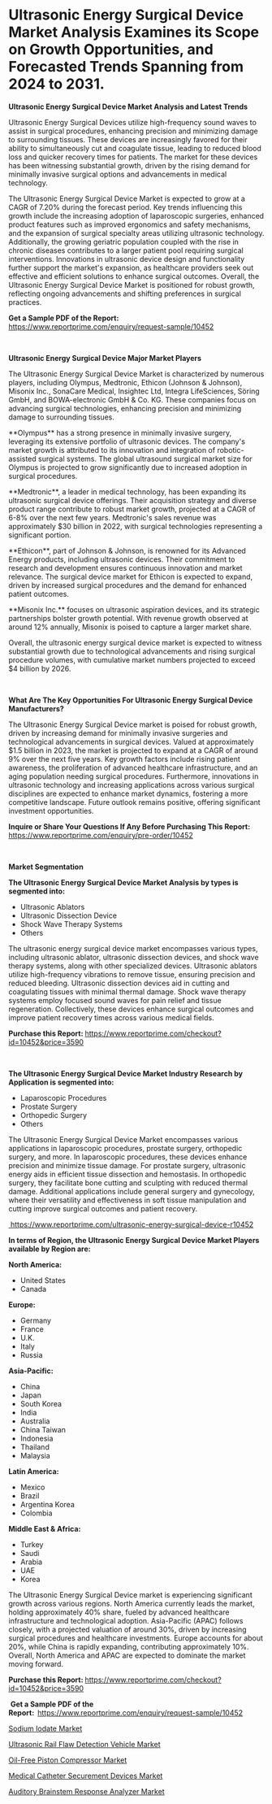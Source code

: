 <p><h1>Ultrasonic Energy Surgical Device Market Analysis Examines its Scope on Growth Opportunities, and Forecasted Trends Spanning from 2024 to 2031.</h1></p><p><strong>Ultrasonic Energy Surgical Device Market Analysis and Latest Trends</strong></p>
<p><p>Ultrasonic Energy Surgical Devices utilize high-frequency sound waves to assist in surgical procedures, enhancing precision and minimizing damage to surrounding tissues. These devices are increasingly favored for their ability to simultaneously cut and coagulate tissue, leading to reduced blood loss and quicker recovery times for patients. The market for these devices has been witnessing substantial growth, driven by the rising demand for minimally invasive surgical options and advancements in medical technology.</p><p>The Ultrasonic Energy Surgical Device Market is expected to grow at a CAGR of 7.20% during the forecast period. Key trends influencing this growth include the increasing adoption of laparoscopic surgeries, enhanced product features such as improved ergonomics and safety mechanisms, and the expansion of surgical specialty areas utilizing ultrasonic technology. Additionally, the growing geriatric population coupled with the rise in chronic diseases contributes to a larger patient pool requiring surgical interventions. Innovations in ultrasonic device design and functionality further support the market's expansion, as healthcare providers seek out effective and efficient solutions to enhance surgical outcomes. Overall, the Ultrasonic Energy Surgical Device Market is positioned for robust growth, reflecting ongoing advancements and shifting preferences in surgical practices.</p></p>
<p><strong>Get a Sample PDF of the Report:&nbsp;</strong> <a href="https://www.reportprime.com/enquiry/request-sample/10452?utm_campaign=16&utm_medium=2&utm_source=Github&utm_content=ia&utm_term=28102024&utm_id=ultrasonic-energy-surgical-device">https://www.reportprime.com/enquiry/request-sample/10452</a></p>
<p>&nbsp;</p>
<p><strong>Ultrasonic Energy Surgical Device Major Market Players</strong></p>
<p><p>The Ultrasonic Energy Surgical Device Market is characterized by numerous players, including Olympus, Medtronic, Ethicon (Johnson & Johnson), Misonix Inc., SonaCare Medical, Insightec Ltd, Integra LifeSciences, Söring GmbH, and BOWA-electronic GmbH & Co. KG. These companies focus on advancing surgical technologies, enhancing precision and minimizing damage to surrounding tissues.</p><p>**Olympus** has a strong presence in minimally invasive surgery, leveraging its extensive portfolio of ultrasonic devices. The company's market growth is attributed to its innovation and integration of robotic-assisted surgical systems. The global ultrasound surgical market size for Olympus is projected to grow significantly due to increased adoption in surgical procedures.</p><p>**Medtronic**, a leader in medical technology, has been expanding its ultrasonic surgical device offerings. Their acquisition strategy and diverse product range contribute to robust market growth, projected at a CAGR of 6-8% over the next few years. Medtronic's sales revenue was approximately $30 billion in 2022, with surgical technologies representing a significant portion.</p><p>**Ethicon**, part of Johnson & Johnson, is renowned for its Advanced Energy products, including ultrasonic devices. Their commitment to research and development ensures continuous innovation and market relevance. The surgical device market for Ethicon is expected to expand, driven by increased surgical procedures and the demand for enhanced patient outcomes.</p><p>**Misonix Inc.** focuses on ultrasonic aspiration devices, and its strategic partnerships bolster growth potential. With revenue growth observed at around 12% annually, Misonix is poised to capture a larger market share.</p><p>Overall, the ultrasonic energy surgical device market is expected to witness substantial growth due to technological advancements and rising surgical procedure volumes, with cumulative market numbers projected to exceed $4 billion by 2026.</p></p>
<p>&nbsp;</p>
<p><strong>What Are The Key Opportunities For Ultrasonic Energy Surgical Device Manufacturers?</strong></p>
<p><p>The Ultrasonic Energy Surgical Device market is poised for robust growth, driven by increasing demand for minimally invasive surgeries and technological advancements in surgical devices. Valued at approximately $1.5 billion in 2023, the market is projected to expand at a CAGR of around 9% over the next five years. Key growth factors include rising patient awareness, the proliferation of advanced healthcare infrastructure, and an aging population needing surgical procedures. Furthermore, innovations in ultrasonic technology and increasing applications across various surgical disciplines are expected to enhance market dynamics, fostering a more competitive landscape. Future outlook remains positive, offering significant investment opportunities.</p></p>
<p><strong>Inquire or Share Your Questions If Any Before Purchasing This Report:</strong> <a href="https://www.reportprime.com/enquiry/pre-order/10452?utm_campaign=16&utm_medium=2&utm_source=Github&utm_content=ia&utm_term=28102024&utm_id=ultrasonic-energy-surgical-device">https://www.reportprime.com/enquiry/pre-order/10452</a></p>
<p>&nbsp;</p>
<p><strong>Market Segmentation</strong></p>
<p><strong>The Ultrasonic Energy Surgical Device Market Analysis by types is segmented into:</strong></p>
<p><ul><li>Ultrasonic Ablators</li><li>Ultrasonic Dissection Device</li><li>Shock Wave Therapy Systems</li><li>Others</li></ul></p>
<p><p>The ultrasonic energy surgical device market encompasses various types, including ultrasonic ablator, ultrasonic dissection devices, and shock wave therapy systems, along with other specialized devices. Ultrasonic ablators utilize high-frequency vibrations to remove tissue, ensuring precision and reduced bleeding. Ultrasonic dissection devices aid in cutting and coagulating tissues with minimal thermal damage. Shock wave therapy systems employ focused sound waves for pain relief and tissue regeneration. Collectively, these devices enhance surgical outcomes and improve patient recovery times across various medical fields.</p></p>
<p><strong>Purchase this Report:&nbsp;</strong><a href="https://www.reportprime.com/checkout?id=10452&price=3590&utm_campaign=16&utm_medium=2&utm_source=Github&utm_content=ia&utm_term=28102024&utm_id=ultrasonic-energy-surgical-device">https://www.reportprime.com/checkout?id=10452&price=3590</a></p>
<p>&nbsp;</p>
<p><strong>The Ultrasonic Energy Surgical Device Market Industry Research by Application is segmented into:</strong></p>
<p><ul><li>Laparoscopic Procedures</li><li>Prostate Surgery</li><li>Orthopedic Surgery</li><li>Others</li></ul></p>
<p><p>The Ultrasonic Energy Surgical Device Market encompasses various applications in laparoscopic procedures, prostate surgery, orthopedic surgery, and more. In laparoscopic procedures, these devices enhance precision and minimize tissue damage. For prostate surgery, ultrasonic energy aids in efficient tissue dissection and hemostasis. In orthopedic surgery, they facilitate bone cutting and sculpting with reduced thermal damage. Additional applications include general surgery and gynecology, where their versatility and effectiveness in soft tissue manipulation and cutting improve surgical outcomes and patient recovery.</p></p>
<p><a href="https://www.reportprime.com/ultrasonic-energy-surgical-device-r10452?utm_campaign=16&utm_medium=2&utm_source=Github&utm_content=ia&utm_term=28102024&utm_id=ultrasonic-energy-surgical-device">&nbsp;https://www.reportprime.com/ultrasonic-energy-surgical-device-r10452</a></p>
<p><strong>In terms of Region, the Ultrasonic Energy Surgical Device Market Players available by Region are:</strong></p>
<p>
    <p> <strong> North America: </strong>
        <ul>
            <li>United States</li>
            <li>Canada</li>
        </ul>
        </p> 
    <p> <strong> Europe: </strong>
        <ul>
            <li>Germany</li>
            <li>France</li>
            <li>U.K.</li>
            <li>Italy</li>
            <li>Russia</li>
        </ul>
        </p> 
    <p> <strong> Asia-Pacific: </strong>
        <ul>
            <li>China</li>
            <li>Japan</li>
            <li>South Korea</li>
            <li>India</li>
            <li>Australia</li>
            <li>China Taiwan</li>
            <li>Indonesia</li>
            <li>Thailand</li>
            <li>Malaysia</li>
        </ul>
        </p> 
    <p> <strong> Latin America: </strong>
        <ul>
            <li>Mexico</li>
            <li>Brazil</li>
            <li>Argentina Korea</li>
            <li>Colombia</li>
        </ul>
        </p> 
    <p> <strong> Middle East & Africa: </strong>
        <ul>
            <li>Turkey</li>
            <li>Saudi</li>
            <li>Arabia</li>
            <li>UAE</li>
            <li>Korea</li>
        </ul>
    </p>
    </p>
<p><p>The Ultrasonic Energy Surgical Device market is experiencing significant growth across various regions. North America currently leads the market, holding approximately 40% share, fueled by advanced healthcare infrastructure and technological adoption. Asia-Pacific (APAC) follows closely, with a projected valuation of around 30%, driven by increasing surgical procedures and healthcare investments. Europe accounts for about 20%, while China is rapidly expanding, contributing approximately 10%. Overall, North America and APAC are expected to dominate the market moving forward.</p></p>
<p><strong>Purchase this Report: </strong><a href="https://www.reportprime.com/checkout?id=10452&price=3590&utm_campaign=16&utm_medium=2&utm_source=Github&utm_content=ia&utm_term=28102024&utm_id=ultrasonic-energy-surgical-device">https://www.reportprime.com/checkout?id=10452&price=3590</a></p>
<p>&nbsp;<strong>Get a Sample PDF of the Report:&nbsp;&nbsp;</strong><a href="https://www.reportprime.com/enquiry/request-sample/10452?utm_campaign=16&utm_medium=2&utm_source=Github&utm_content=ia&utm_term=28102024&utm_id=ultrasonic-energy-surgical-device">https://www.reportprime.com/enquiry/request-sample/10452</a></p>
<p><strong></strong></p>
<p><p><a href="https://www.linkedin.com/pulse/global-sodium-iodate-market-share-growth-opportunities-growing-elpif?utm_campaign=16&utm_medium=2&utm_source=Github&utm_content=ia&utm_term=28102024&utm_id=ultrasonic-energy-surgical-device">Sodium Iodate Market</a></p><p><a href="https://issuu.com/reportprime-2/docs/ultrasonic-rail-flaw-detection-vehi_a5c812ba84a95d?utm_campaign=16&utm_medium=2&utm_source=Github&utm_content=ia&utm_term=28102024&utm_id=ultrasonic-energy-surgical-device">Ultrasonic Rail Flaw Detection Vehicle Market</a></p><p><a href="https://issuu.com/reportprime-2/docs/oil-free-piston-compressor-market-s_58ffeeaff24cd5?utm_campaign=16&utm_medium=2&utm_source=Github&utm_content=ia&utm_term=28102024&utm_id=ultrasonic-energy-surgical-device">Oil-Free Piston Compressor Market</a></p><p><a href="https://github.com/cecilahoi7/Market-Research-Report-List-1/blob/main/medical-catheter-securement-devices-market.md?utm_campaign=16&utm_medium=2&utm_source=Github&utm_content=ia&utm_term=28102024&utm_id=ultrasonic-energy-surgical-device">Medical Catheter Securement Devices Market</a></p><p><a href="https://github.com/sakalstgliemsk/Market-Research-Report-List-1/blob/main/auditory-brainstem-response-analyzer-market.md?utm_campaign=16&utm_medium=2&utm_source=Github&utm_content=ia&utm_term=28102024&utm_id=ultrasonic-energy-surgical-device">Auditory Brainstem Response Analyzer Market</a></p></p>